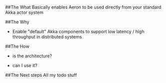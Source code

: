 ##The What
Basically enables Aeron to be used directly from your standard Akka actor system

##The Why
- Enable "default" Akka components to support low latency / high throughput in distributed systems

##The How
- is the architecture?

- can I use it?


##The Next steps
All my todo stuff